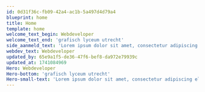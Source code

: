 ```yaml
---
id: 0d31f36c-fb09-42a4-ac1b-5a497d4d79a4
blueprint: home
title: Home
template: home
welcome_text_begin: Webdeveloper
welcome_text_end: 'grafisch lyceum utrecht'
side_aanmeld_text: 'Lorem ipsum dolor sit amet, consectetur adipiscing elit. Test'
webdev_text: Webdeveloper
updated_by: 65e9a1f5-de36-47f6-bef8-da972e79939c
updated_at: 1741084969
Hero: Webdeveloper
Hero-bottom: 'grafisch lyceum utrecht'
Hero-small-text: 'Lorem ipsum dolor sit amet, consectetur adipiscing elit. Donec ornare pharetra mi, vel.'
---
```

